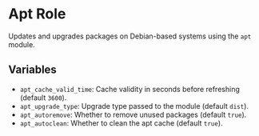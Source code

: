 # Apt Role

Updates and upgrades packages on Debian-based systems using the `apt` module.

## Variables

- `apt_cache_valid_time`: Cache validity in seconds before refreshing (default `3600`).
- `apt_upgrade_type`: Upgrade type passed to the module (default `dist`).
- `apt_autoremove`: Whether to remove unused packages (default `true`).
- `apt_autoclean`: Whether to clean the apt cache (default `true`).
